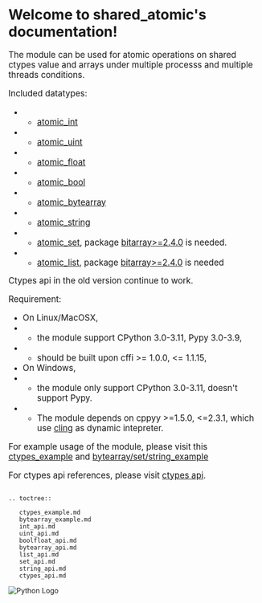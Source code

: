 Welcome to shared_atomic's documentation!
=========================================

<big> The module can be used for atomic operations on shared ctypes value and arrays under multiple processs and multiple threads conditions.

Included datatypes:
- - [atomic_int](./int_api.md)
- - [atomic_uint](./uint_api.md)
- - [atomic_float](./boolfloat_api.md)
- - [atomic_bool](./boolfloat_api.md)
- - [atomic_bytearray](./bytearray_api.md)
- - [atomic_string](./string_api.md)
- - [atomic_set](./set_api.md), package [bitarray>=2.4.0](https://pypi.org/project/bitarray/) is needed.
- - [atomic_list](./list_api.md), package [bitarray>=2.4.0](https://pypi.org/project/bitarray/) is needed

Ctypes api in the old version continue to work.

Requirement:
- On Linux/MacOSX, 
- - the module support CPython 3.0-3.11, Pypy 3.0-3.9, 
- - should be built upon cffi >= 1.0.0, <= 1.1.15, 
- On Windows, 
- - the module only support CPython 3.0-3.11, doesn't support Pypy. 
- - The module depends on cppyy >=1.5.0, <=2.3.1, which use [cling](https://github.com/vgvassilev/cling/tree/master/tools/packaging) as dynamic intepreter.

For example usage of the module, please visit this  [ctypes_example](./ctypes_example.md) and
 [bytearray/set/string_example](./bytearray_example.md)

For ctypes api references, please visit [ctypes api](./ctypes_api.md).</big>

##

```{eval-rst}
.. toctree::

   ctypes_example.md
   bytearray_example.md
   int_api.md
   uint_api.md
   boolfloat_api.md
   bytearray_api.md
   list_api.md
   set_api.md
   string_api.md
   ctypes_api.md

 ```
 
 ![Python Logo](https://www.python.org/static/community_logos/python-logo.png)

